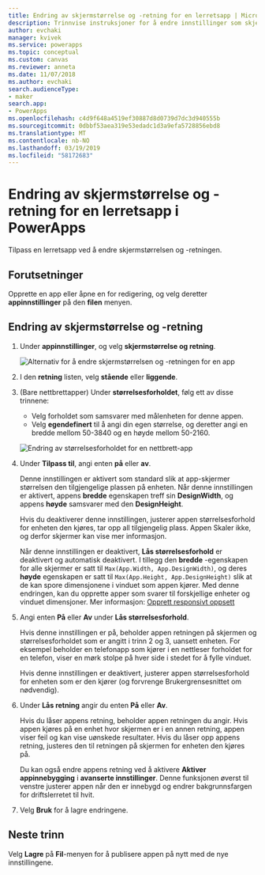 ```yaml
---
title: Endring av skjermstørrelse og -retning for en lerretsapp | Microsoft Docs
description: Trinnvise instruksjoner for å endre innstillinger som skjermstørrelsen og -retningen for en lerretsapp i PowerApps
author: evchaki
manager: kvivek
ms.service: powerapps
ms.topic: conceptual
ms.custom: canvas
ms.reviewer: anneta
ms.date: 11/07/2018
ms.author: evchaki
search.audienceType:
- maker
search.app:
- PowerApps
ms.openlocfilehash: c4d9f648a4519ef30887d8d0739d7dc3d940555b
ms.sourcegitcommit: 0dbbf53aea319e53edadc1d3a9efa5728856ebd8
ms.translationtype: MT
ms.contentlocale: nb-NO
ms.lasthandoff: 03/19/2019
ms.locfileid: "58172683"
---
```

# <a name="change-screen-size-and-orientation-of-a-canvas-app-in-powerapps"></a>Endring av skjermstørrelse og -retning for en lerretsapp i PowerApps
Tilpass en lerretsapp ved å endre skjermstørrelsen og -retningen.

## <a name="prerequisites"></a>Forutsetninger

Opprette en app eller åpne en for redigering, og velg deretter **appinnstillinger** på den **filen** menyen.

## <a name="change-screen-size-and-orientation"></a>Endring av skjermstørrelse og -retning
1. Under **appinnstillinger**, og velg **skjermstørrelse og retning**.

    ![Alternativ for å endre skjermstørrelsen og -retningen for en app](./media/set-aspect-ratio-portrait-landscape/size-orientation.png)

1. I den **retning** listen, velg **stående** eller **liggende**.

1. (Bare nettbrettapper) Under **størrelsesforholdet**, følg ett av disse trinnene:

    - Velg forholdet som samsvarer med målenheten for denne appen.
    - Velg **egendefinert** til å angi din egen størrelse, og deretter angi en bredde mellom 50-3840 og en høyde mellom 50-2160.

    ![Endring av størrelsesforholdet for en nettbrett-app](./media/set-aspect-ratio-portrait-landscape/aspect-tablet.png)
    
1. Under **Tilpass til**, angi enten **på** eller **av**.

    Denne innstillingen er aktivert som standard slik at app-skjermer størrelsen den tilgjengelige plassen på enheten. Når denne innstillingen er aktivert, appens **bredde** egenskapen treff sin **DesignWidth**, og appens **høyde** samsvarer med den **DesignHeight**.

    Hvis du deaktiverer denne innstillingen, justerer appen størrelsesforhold for enheten den kjøres, tar opp all tilgjengelig plass. Appen Skaler ikke, og derfor skjermer kan vise mer informasjon.

    Når denne innstillingen er deaktivert, **Lås størrelsesforhold** er deaktivert og automatisk deaktivert. I tillegg den **bredde** -egenskapen for alle skjermer er satt til `Max(App.Width, App.DesignWidth)`, og deres **høyde** egenskapen er satt til `Max(App.Height, App.DesignHeight)` slik at de kan spore dimensjonene i vinduet som appen kjører. Med denne endringen, kan du opprette apper som svarer til forskjellige enheter og vinduet dimensjoner. Mer informasjon: [Opprett responsivt oppsett](create-responsive-layout.md)

1. Angi enten **På** eller **Av** under **Lås størrelsesforhold**.

    Hvis denne innstillingen er på, beholder appen retningen på skjermen og størrelsesforholdet som er angitt i trinn 2 og 3, uansett enheten. For eksempel beholder en telefonapp som kjører i en nettleser forholdet for en telefon, viser en mørk stolpe på hver side i stedet for å fylle vinduet.

    Hvis denne innstillingen er deaktivert, justerer appen størrelsesforhold for enheten som er den kjører (og forvrenge Brukergrensesnittet om nødvendig).

1. Under **Lås retning** angir du enten **På** eller **Av**.

    Hvis du låser appens retning, beholder appen retningen du angir. Hvis appen kjøres på en enhet hvor skjermen er i en annen retning, appen viser feil og kan vise uønskede resultater. Hvis du låser opp appens retning, justeres den til retningen på skjermen for enheten den kjøres på.

    Du kan også endre appens retning ved å aktivere **Aktiver appinnebygging** i **avanserte innstillinger**. Denne funksjonen øverst til venstre justerer appen når den er innebygd og endrer bakgrunnsfargen for driftslerretet til hvit.

1. Velg **Bruk** for å lagre endringene.

## <a name="next-step"></a>Neste trinn
Velg **Lagre** på **Fil**-menyen for å publisere appen på nytt med de nye innstillingene.
